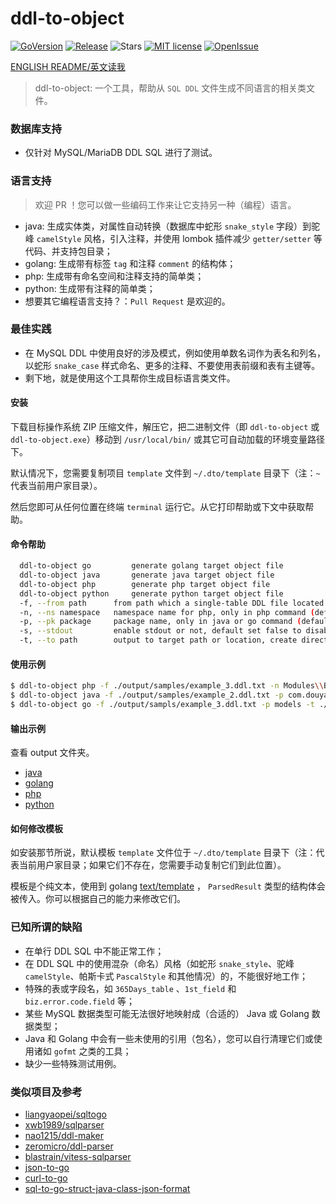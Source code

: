 # ddl-to-object

[![GoVersion](https://img.shields.io/github/go-mod/go-version/ycrao/ddl-to-object)](https://github.com/ycrao/ddl-to-object/blob/master/go.mod)
[![Release](https://img.shields.io/github/v/release/ycrao/ddl-to-object)](https://github.com/ycrao/ddl-to-object/releases)
![Stars](https://img.shields.io/github/stars/ycrao/ddl-to-object)
[![MIT license](https://img.shields.io/github/license/ycrao/ddl-to-object)](https://opensource.org/licenses/MIT)
[![OpenIssue](https://img.shields.io/github/issues/ycrao/ddl-to-object)](https://github.com/ycrao/ddl-to-object/issues?q=is%3Aopen+is%3Aissue)

[ENGLISH README/英文读我](./README.md)

>   ddl-to-object: 一个工具，帮助从 `SQL DDL` 文件生成不同语言的相关类文件。

### 数据库支持

- 仅针对 MySQL/MariaDB DDL SQL 进行了测试。

### 语言支持

>   欢迎 PR ！您可以做一些编码工作来让它支持另一种（编程）语言。

- java: 生成实体类，对属性自动转换（数据库中蛇形 `snake_style` 字段）到驼峰 `camelStyle` 风格，引入注释，并使用 lombok 插件减少 `getter/setter` 等代码、并支持包目录；
- golang: 生成带有标签 `tag` 和注释 `comment` 的结构体；
- php: 生成带有命名空间和注释支持的简单类；
- python: 生成带有注释的简单类；
- 想要其它编程语言支持？：`Pull Request` 是欢迎的。

### 最佳实践

- 在 MySQL DDL 中使用良好的涉及模式，例如使用单数名词作为表名和列名，以蛇形 `snake_case` 样式命名、更多的注释、不要使用表前缀和表有主键等。
- 剩下地，就是使用这个工具帮你生成目标语言类文件。

#### 安装

下载目标操作系统 ZIP 压缩文件，解压它，把二进制文件（即 `ddl-to-object` 或 `ddl-to-object.exe`）移动到 `/usr/local/bin/` 或其它可自动加载的环境变量路径下。

默认情况下，您需要复制项目 `template` 文件到 `~/.dto/template` 目录下（注：`~` 代表当前用户家目录）。

然后您即可从任何位置在终端 `terminal` 运行它。从它打印帮助或下文中获取帮助。

#### 命令帮助

```bash
  ddl-to-object go         generate golang target object file
  ddl-to-object java       generate java target object file
  ddl-to-object php        generate php target object file
  ddl-to-object python     generate python target object file
  -f, --from path      from path which a single-table DDL file located
  -n, --ns namespace   namespace name for php, only in php command (default "App\\Models")
  -p, --pk package     package name, only in java or go command (default "com.example.sample.domain.entity")
  -s, --stdout         enable stdout or not, default set false to disable
  -t, --to path        output to target path or location, create directory automatically if it not existed
```

#### 使用示例

```bash
$ ddl-to-object php -f ./output/samples/example_3.ddl.txt -n Modules\\Blog\\Models -t ./output/php/
$ ddl-to-object java -f ./output/samples/example_2.ddl.txt -p com.douyasi.sample.domain.entity -t ./output/java/
$ ddl-to-object go -f ./output/sampls/example_3.ddl.txt -p models -t ./output/go/
```

#### 输出示例

查看 output 文件夹。

- [java](./output/java/Article.java)
- [golang](./output/go/article_types.go)
- [php](./output/php/Article.php)
- [python](./output/python/article.py)

#### 如何修改模板

如安装那节所说，默认模板 `template` 文件位于 `~/.dto/template` 目录下（注：代表当前用户家目录；如果它们不存在，您需要手动复制它们到此位置）。

模板是个纯文本，使用到 golang [text/template](https://pkg.go.dev/text/template) ， `ParsedResult` 类型的结构体会被传入。你可以根据自己的能力来修改它们。

### 已知所谓的缺陷

- 在单行 DDL SQL 中不能正常工作；
- 在 DDL SQL 中的使用混杂（命名）风格（如蛇形 `snake_style`、驼峰 `camelStyle`、帕斯卡式 `PascalStyle` 和其他情况）的，不能很好地工作；
- 特殊的表或字段名，如 `365Days_table` 、`1st_field` 和 `biz.error.code.field` 等；
- 某些 MySQL 数据类型可能无法很好地映射成（合适的） Java 或 Golang 数据类型；
- Java 和 Golang 中会有一些未使用的引用（包名），您可以自行清理它们或使用诸如 `gofmt` 之类的工具；
- 缺少一些特殊测试用例。

### 类似项目及参考

- [liangyaopei/sqltogo](https://github.com/liangyaopei/sqltogo)
- [xwb1989/sqlparser](https://github.com/xwb1989/sqlparser)
- [nao1215/ddl-maker](https://github.com/nao1215/ddl-maker)
- [zeromicro/ddl-parser](https://github.com/zeromicro/ddl-parser)
- [blastrain/vitess-sqlparser](https://github.com/blastrain/vitess-sqlparser)
- [json-to-go](https://mholt.github.io/json-to-go/)
- [curl-to-go](https://mholt.github.io/curl-to-go/)
- [sql-to-go-struct-java-class-json-format](https://plugins.jetbrains.com/plugin/17336-sql-to-go-struct-java-class-json-format)
